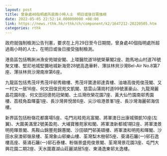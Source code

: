 ```yaml
---
layout: post
title: 曾身處40指明處所逾兩小時人士　明日或後日需強檢
date: 2022-05-05 22:52:14.000000000 +08:00
link: https://news.rthk.hk/rthk/ch/component/k2/1647212-20220505.htm
categories: rthk
---
```


政府就強制檢測公告刊憲，要求在上月29日至今日期間，曾身處40個指明處所超過兩小時的人士，在明日或後日接受強制檢測。

港島區包括鴨脷洲漁安苑瑚安閣、上環醫院道18號榮華閣2座、跑馬地山村道76號聚文樓、堅尼地城堅彌地城新海旁28號高逸華軒、薄扶林貝沙灣Bel-Air No.8第7座、薄扶林貝沙灣南岸第6座。

九龍區包括秀茂坪秀茂坪邨秀緻樓、秀茂坪寶達邨達貴樓、油塘高俊苑俊茂閣、又一村又一居16座、何文田俊民苑文凱閣、慈雲山蒲崗村道99號滙豪山、九龍灣麗晶花園8座、何文田冠德苑冠榮閣、土瓜灣欣榮花園7座、黃大仙竹園南邨秀園樓、荔枝角盈暉臺1座、長沙灣昇悅居6座、尖沙咀港景峯1座、長沙灣海麗邨海信樓。

新界區包括粉嶺花都廣場5座、屯門兆畦苑兆富閣、將軍澳日出康城領凱10座(左翼)、大圍美滿里2號美盈苑、大埔寶雅苑家和閣、將軍澳新都城1期2座、將軍澳景明苑暉景閣、馬鞍山錦豐苑錦蕙閣、沙田碩門邨美碩樓、將軍澳和明苑和暉閣、沙田水泉澳邨嶺泉樓、荃灣象山邨樂山樓、荃灣梨木樹邨5座、葵涌石籬(一)邨石逸樓高座、葵涌石籬(一)邨石泰樓、粉嶺景盛苑俊景閣、荃灣灣景花園3座、屯門大興花園二期2座、天水圍嘉湖山莊麗湖居5座、東涌逸東邨太逸樓。
